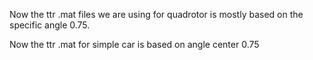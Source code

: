 Now the ttr .mat files we are using for quadrotor is mostly based on the specific angle 0.75. 

Now the ttr .mat for simple car is based on angle center 0.75